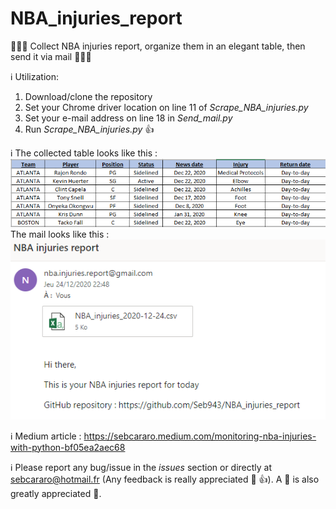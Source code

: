 # NBA_injuries_report
:basketball::basketball::basketball: Collect NBA injuries report, organize them in an elegant table, then send it via mail :basketball::basketball::basketball:

:information_source: Utilization:
1. Download/clone the repository 
1. Set your Chrome driver location on line 11 of <i>Scrape_NBA_injuries.py</i>
1. Set your e-mail address on line 18 in <i>Send_mail.py</i>
1. Run <i>Scrape_NBA_injuries.py</i> :+1:

:information_source: The collected table looks like this : </br>
![Collected data](img/Scraped_table.PNG) </br>
The mail looks like this : </br>
![CMail](img/Mail.PNG) </br>

:information_source: Medium article : https://sebcararo.medium.com/monitoring-nba-injuries-with-python-bf05ea2aec68</br>

:information_source: Please report any bug/issue in the *issues* section or directly at sebcararo@hotmail.fr (Any feedback is really appreciated :speech_balloon: :+1:). A :star2: is also greatly appreciated :raised_hands:. </br>
